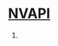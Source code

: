 # [NVAPI](https://docs.nvidia.com/gameworks/content/gameworkslibrary/coresdk/nvapi/modules.html)

1.